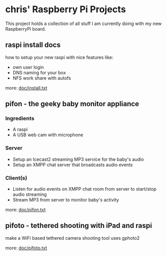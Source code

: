 chris' Raspberry Pi Projects
============================

This project holds a collection of all stuff I am currently
doing with my new RaspberryPi board.

raspi install docs
------------------

how to setup your new raspi with nice features like:

* own user login
* DNS naming for your box
* NFS work share with autofs

more: [doc/install.txt](doc/install.txt)

pifon - the geeky baby monitor appliance
----------------------------------------

### Ingredients

* A raspi
* A USB web cam with microphone

### Server

* Setup an Icecast2 streaming MP3 service for the baby's audio
* Setup an XMPP chat server that broadcasts audio events

### Client(s)

* Listen for audio events on XMPP chat room from server to start/stop audio streaming
* Stream MP3 from server to monitor baby's activity

more: [doc/pifon.txt](doc/pifon.txt)

pifoto - tethered shooting with iPad and raspi
----------------------------------------------

make a WiFi based tethered camera shooting tool uses gphoto2

more: [doc/pifoto.txt](doc/pifoto.txt)
